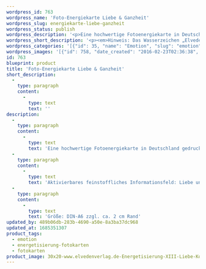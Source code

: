 ```yaml
---
wordpress_id: 763
wordpress_name: 'Foto-Energiekarte Liebe & Ganzheit'
wordpress_slug: energiekarte-liebe-ganzheit
wordpress_status: publish
wordpress_description: '<p>Eine hochwertige Fotoenergiekarte in Deutschland gedruckt und in Handarbeit laminiert. Sie ist in Postkartengröße (DIN-A6) oder kleiner gut zu transportieren und kann auch auf den Körper aufgelegt werden.</p><p>Aktivierbares feinstoffliches Informationsfeld: Liebe und Ganzheit sowie dem energetischen Zugang zu den dazugehörigen universellen Wissenspools.</p><p>Größe: DIN-A6 zzgl. ca. 2 cm Rand</p><p>Andere Formate sind individuell für Sie innerhalb weniger Tage herstellbar. Bitte kontaktieren Sie uns hierfür unter <a href="mailto:info@elvedenverlag.de">info@elvedenverlag.de</a>.</p><p><a href="https://my.feenbaum.de/anwendung-energiebilder-foto-laminiert/">Anwendungshinweise</a></p>'
wordpress_short_description: '<p><em>Hinweis: Das Wasserzeichen „Elveden Verlag Energiebild“ wird nicht mit gedruckt</em></p>'
wordpress_categories: '[{"id": 35, "name": "Emotion", "slug": "emotion"}, {"id": 26, "name": "Energetisierung", "slug": "energetisierung-fotokarten"}, {"id": 23, "name": "Fotokarten", "slug": "fotokarten"}]'
wordpress_images: '[{"id": 758, "date_created": "2016-02-23T02:36:38", "date_created_gmt": "2016-02-23T00:36:38", "date_modified": "2016-02-23T02:36:38", "date_modified_gmt": "2016-02-23T00:36:38", "src": "https://my.feenbaum.de/wp-content/uploads/2016/02/30x20-www.elvedenverlag.de-Energetisierung-XIII-Liebe-Kopie_800x800-W.jpg", "name": "30&#215;20 www.elvedenverlag.de Energetisierung XIII Liebe Kopie_800x800-W", "alt": ""}]'
id: 763
blueprint: product
title: 'Foto-Energiekarte Liebe & Ganzheit'
short_description:
  -
    type: paragraph
    content:
      -
        type: text
        text: ''
description:
  -
    type: paragraph
    content:
      -
        type: text
        text: 'Eine hochwertige Fotoenergiekarte in Deutschland gedruckt und in Handarbeit laminiert. Sie ist in Postkartengröße (DIN-A6) oder kleiner gut zu transportieren und kann auch auf den Körper aufgelegt werden.'
  -
    type: paragraph
    content:
      -
        type: text
        text: 'Aktivierbares feinstoffliches Informationsfeld: Liebe und Ganzheit sowie dem energetischen Zugang zu den dazugehörigen universellen Wissenspools.'
  -
    type: paragraph
    content:
      -
        type: text
        text: 'Größe: DIN-A6 zzgl. ca. 2 cm Rand'
updated_by: 489b06db-283b-4690-a50e-8a3ba37dc968
updated_at: 1685351307
product_tags:
  - emotion
  - energetisierung-fotokarten
  - fotokarten
product_image: 30x20-www.elvedenverlag.de-Energetisierung-XIII-Liebe-Kopie_800x800-W.jpg
---
```

